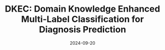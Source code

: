 ---
title: "DKEC: Domain Knowledge Enhanced Multi-Label Classification for Diagnosis Prediction"
collection: publications
permalink: /publication/DKEC
date: 2024-09-20
venue: 'The 2024 Conference on Empirical Methods in Natural Language Processing (EMNLP 2024)'
# paperurl: '/files/pdf/research/Human_Posture_Feature _Recognition_Method_for_Neuropsychological_Comprehension_Test.pdf'
link: 'https://arxiv.org/pdf/2310.07059'
# code: 'https://journals.sagepub.com/doi/suppl/10.1177/07388942211015242'
github: 'https://github.com/UVA-DSA/DKEC'
citation: 'Ge, Xueren, et al. "Dkec: Domain knowledge enhanced multi-label classification for electronic health records." arXiv preprint arXiv:2310.07059 (2023).'
---